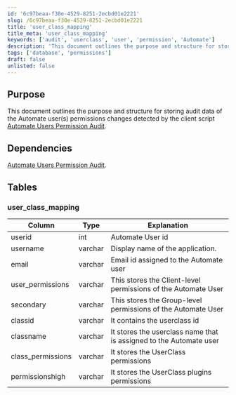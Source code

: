 ```yaml
---
id: '6c97beaa-f30e-4529-8251-2ecbd01e2221'
slug: /6c97beaa-f30e-4529-8251-2ecbd01e2221
title: 'user_class_mapping'
title_meta: 'user_class_mapping'
keywords: ['audit', 'userclass', 'user', 'permission', 'Automate']
description: 'This document outlines the purpose and structure for storing audit data of the Automate user(s) permissions changes'
tags: ['database', 'permissions']
draft: false
unlisted: false
---
```


## Purpose

This document outlines the purpose and structure for storing audit data of the Automate user(s) permissions changes detected by the client script [Automate Users Permission Audit](/docs/daeddc31-ebd5-49f6-ae90-b812f6dbfb2a).

## Dependencies

[Automate Users Permission Audit](/docs/daeddc31-ebd5-49f6-ae90-b812f6dbfb2a).

## Tables

### user_class_mapping

| Column               | Type      | Explanation                                                                                     |
|----------------------|-----------|-------------------------------------------------------------------------------------------------|
| userid           | int       | Automate User id                                                                   |
| username          | varchar   | Display name of the application.                                                                 |
| email            | varchar   | Email id assigned to the Automate user                                                                   |
| user_permissions      | varchar   | This stores the Client-level permissions of the Automate User                                                           |
| secondary      | varchar   | This stores the Group-level permissions of the Automate User                                            |
| classid               | varchar   | It contains the userclass id                                                    |
| classname            | varchar  | It stores the userclass name that is assigned to the Automate user                                                         |
| class_permissions                | varchar   | It stores the UserClass permissions                                           |
| permissionshigh      | varchar  | It stores the UserClass plugins permissions |